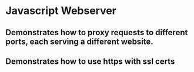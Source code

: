 # Javascript Webserver

## Demonstrates how to proxy requests to different ports, each serving a different website. 

## Demonstrates how to use https with ssl certs